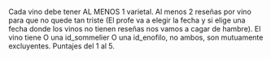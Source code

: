 Cada vino debe tener AL MENOS 1 varietal.
Al menos 2 reseñas por vino para que no quede tan triste (El profe va a elegir la fecha y si elige una fecha donde los vinos no tienen reseñas nos vamos a cagar de hambre).
El vino tiene O una id_sommelier O una id_enofilo, no ambos, son mutuamente excluyentes.
Puntajes del 1 al 5.
